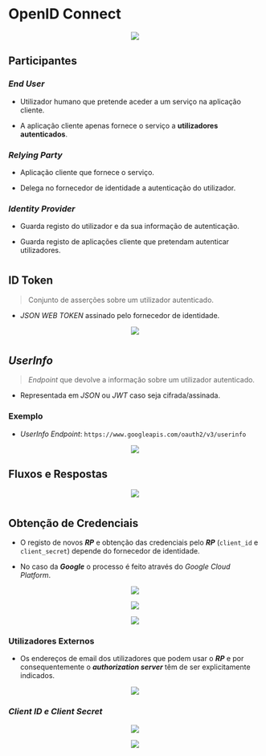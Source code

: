 # __OpenID Connect__

<div align=center>

![](imgs/38.png)

</div>

## __Participantes__

### ___End User___

* Utilizador humano que pretende aceder a um serviço na aplicação cliente.

* A aplicação cliente apenas fornece o serviço a __utilizadores autenticados__.

### ___Relying Party___

* Aplicação cliente que fornece o serviço.

* Delega no fornecedor de identidade a autenticação do utilizador.

### ___Identity Provider___

* Guarda registo do utilizador e da sua informação de autenticação.

* Guarda registo de aplicações cliente que pretendam autenticar utilizadores.

#
#
## __ID Token__

> Conjunto de asserções sobre um utilizador autenticado.

* _JSON WEB TOKEN_ assinado pelo fornecedor de identidade.

<div align=center>

![](imgs/39.png)

</div>

#
#
## ___UserInfo___

> _Endpoint_ que devolve a informação sobre um utilizador autenticado.

* Representada em _JSON_ ou _JWT_ caso seja cifrada/assinada.

### __Exemplo__

* _UserInfo Endpoint_: `https://www.googleapis.com/oauth2/v3/userinfo`

<div align=center>

![](imgs/40.png)

</div>

## __Fluxos e Respostas__

<div align=center>

![](imgs/41.png)

</div>

#
#

## __Obtenção de Credenciais__

* O registo de novos ___RP___ e obtenção das credenciais pelo ___RP___ (```client_id``` e ```client_secret```) depende do fornecedor de identidade.

* No caso da ___Google___ o processo é feito através do _Google Cloud Platform_.

<div align=center>

![](imgs/42.png)

![](imgs/43.png)

![](imgs/44.png)

</div>

### __Utilizadores Externos__

* Os endereços de email dos utilizadores que podem usar o ___RP___ e por consequentemente o ___authorization server___ têm de ser explicitamente indicados.

<div align=center>

![](imgs/45.png)

</div>

### ___Client ID e Client Secret___

<div align=center>

![](imgs/46.png)

![](imgs/47.png)

</div>